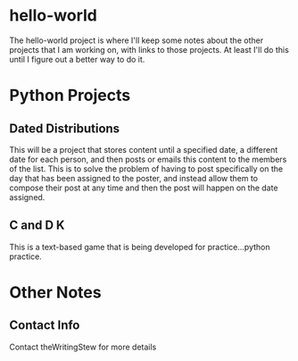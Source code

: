 # hello-world #

The hello-world project is where I'll keep some notes about the other projects that I am working on, with links to those projects. At least I'll do this until I figure out a better way to do it.

# Python Projects #

## Dated Distributions ##
This will be a project that stores content until a specified date, a different date for each person, and then posts or emails this content to the members of the list. This is to solve the problem of having to post specifically on the day that has been assigned to the poster, and instead allow them to compose their post at any time and then the post will happen on the date assigned. 

## C and D K ## 
This is a text-based game that is being developed for practice...python practice. 

# Other Notes #
## Contact Info ##
Contact theWritingStew for more details
